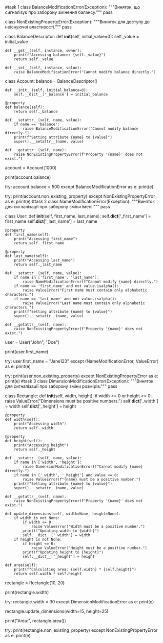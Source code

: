 #task 1
class BalanceModificationError(Exception):
    """Виняток, що сигналізує про заборону змінення балансу."""
    pass

class NonExistingPropertyError(Exception):
    """Виняток для доступу до неіснуючої властивості."""
    pass

class BalanceDescriptor:
    def __init__(self, initial_value=0):
        self._value = initial_value

    def __get__(self, instance, owner):
        print(f"Accessing balance: {self._value}")
        return self._value

    def __set__(self, instance, value):
        raise BalanceModificationError("Cannot modify balance directly.")

class Account:
    balance = BalanceDescriptor()

    def __init__(self, initial_balance=0):
        self.__dict__['_balance'] = initial_balance

    @property
    def balance(self):
        return self._balance

    def __setattr__(self, name, value):
        if name == 'balance':
            raise BalanceModificationError("Cannot modify balance directly.")
        print(f"Setting attribute {name} to {value}")
        super().__setattr__(name, value)

    def __getattr__(self, name):
        raise NonExistingPropertyError(f"Property '{name}' does not exist.")

account = Account(1000)

print(account.balance)

try:
    account.balance = 500
except BalanceModificationError as e:
    print(e)

try:
    print(account.non_existing_property)
except NonExistingPropertyError as e:
    print(e)
#task 2
class NameModificationError(Exception):
    """Виняток для сигналізації про заборону зміни імені."""
    pass

class User:
    def __init__(self, first_name, last_name):
        self.__dict__['_first_name'] = first_name
        self.__dict__['_last_name'] = last_name

    @property
    def first_name(self):
        print("Accessing first_name")
        return self._first_name

    @property
    def last_name(self):
        print("Accessing last_name")
        return self._last_name

    def __setattr__(self, name, value):
        if name in ['first_name', 'last_name']:
            raise NameModificationError(f"Cannot modify {name} directly.")
        if name == 'first_name' and not value.isalpha():
            raise ValueError("First name must contain only alphabetic characters.")
        if name == 'last_name' and not value.isalpha():
            raise ValueError("Last name must contain only alphabetic characters.")
        print(f"Setting attribute {name} to {value}")
        super().__setattr__(name, value)

    def __getattr__(self, name):
        raise NonExistingPropertyError(f"Property '{name}' does not exist.")

user = User("John", "Doe")

print(user.first_name)

try:
    user.first_name = "Jane123"
except (NameModificationError, ValueError) as e:
    print(e)

try:
    print(user.non_existing_property)
except NonExistingPropertyError as e:
    print(e)
#task 3
class DimensionModificationError(Exception):
    """Виняток для сигналізації про заборону зміни розмірів."""
    pass

class Rectangle:
    def __init__(self, width, height):
        if width <= 0 or height <= 0:
            raise ValueError("Dimensions must be positive numbers.")
        self.__dict__['_width'] = width
        self.__dict__['_height'] = height

    @property
    def width(self):
        print("Accessing width")
        return self._width

    @property
    def height(self):
        print("Accessing height")
        return self._height

    def __setattr__(self, name, value):
        if name in ['width', 'height']:
            raise DimensionModificationError(f"Cannot modify {name} directly.")
        if name in ['_width', '_height'] and value <= 0:
            raise ValueError(f"{name} must be a positive number.")
        print(f"Setting attribute {name} to {value}")
        super().__setattr__(name, value)

    def __getattr__(self, name):
        raise NonExistingPropertyError(f"Property '{name}' does not exist.")

    def update_dimensions(self, width=None, height=None):
        if width is not None:
            if width <= 0:
                raise ValueError("Width must be a positive number.")
            print(f"Updating width to {width}")
            self.__dict__['_width'] = width
        if height is not None:
            if height <= 0:
                raise ValueError("Height must be a positive number.")
            print(f"Updating height to {height}")
            self.__dict__['_height'] = height

    def area(self):
        print(f"Calculating area: {self.width} * {self.height}")
        return self.width * self.height

rectangle = Rectangle(10, 20)

print(rectangle.width)

try:
    rectangle.width = 30
except DimensionModificationError as e:
    print(e)

rectangle.update_dimensions(width=15, height=25)

print("Area:", rectangle.area())

try:
    print(rectangle.non_existing_property)
except NonExistingPropertyError as e:
    print(e)
